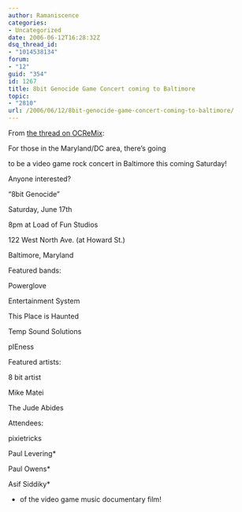 ```yaml
---
author: Ramaniscence
categories:
- Uncategorized
date: 2006-06-12T16:28:32Z
dsq_thread_id:
- "1014538134"
forum:
- "12"
guid: "354"
id: 1267
title: 8bit Genocide Game Concert coming to Baltimore
topic:
- "2810"
url: /2006/06/12/8bit-genocide-game-concert-coming-to-baltimore/
---
```


From [the thread on OCReMix](http://www.ocremix.org/phpBB2/viewtopic.php?t=85832):

For those in the Maryland/DC area, there&#8217;s going
  
to be a video game rock concert in Baltimore this coming Saturday!
  
Anyone interested? 

&#8220;8bit Genocide&#8221;
  

  
Saturday, June 17th
  

  
8pm at Load of Fun Studios
  

  
122 West North Ave. (at Howard St.)
  

  
Baltimore, Maryland
  

  
Featured bands:

Powerglove
  

  
Entertainment System
  

  
This Place is Haunted
  

  
Temp Sound Solutions
  

  
pIEness

Featured artists:

8 bit artist
  

  
Mike Matei
  

  
The Jude Abides

Attendees:

pixietricks
  

  
Paul Levering*
  

  
Paul Owens*
  

  
Asif Siddiky*

* of the video game music documentary film!